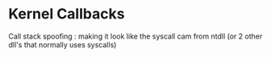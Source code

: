 # Kernel Callbacks

Call stack spoofing : making it look like the syscall cam from ntdll (or 2 other dll's that normally uses syscalls)